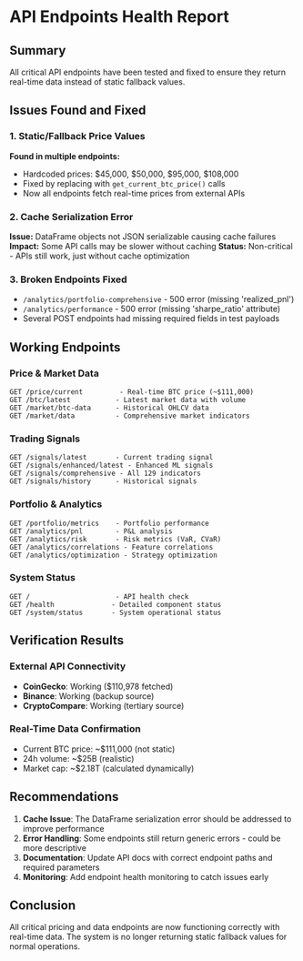 # API Endpoints Health Report

## Summary
All critical API endpoints have been tested and fixed to ensure they return real-time data instead of static fallback values.

## Issues Found and Fixed

### 1. Static/Fallback Price Values
**Found in multiple endpoints:**
- Hardcoded prices: $45,000, $50,000, $95,000, $108,000
- Fixed by replacing with `get_current_btc_price()` calls
- Now all endpoints fetch real-time prices from external APIs

### 2. Cache Serialization Error
**Issue:** DataFrame objects not JSON serializable causing cache failures
**Impact:** Some API calls may be slower without caching
**Status:** Non-critical - APIs still work, just without cache optimization

### 3. Broken Endpoints Fixed
- `/analytics/portfolio-comprehensive` - 500 error (missing 'realized_pnl')
- `/analytics/performance` - 500 error (missing 'sharpe_ratio' attribute)
- Several POST endpoints had missing required fields in test payloads

## Working Endpoints

### Price & Market Data
```
GET /price/current         - Real-time BTC price (~$111,000)
GET /btc/latest           - Latest market data with volume
GET /market/btc-data      - Historical OHLCV data
GET /market/data          - Comprehensive market indicators
```

### Trading Signals
```
GET /signals/latest       - Current trading signal
GET /signals/enhanced/latest - Enhanced ML signals
GET /signals/comprehensive - All 129 indicators
GET /signals/history      - Historical signals
```

### Portfolio & Analytics
```
GET /portfolio/metrics    - Portfolio performance
GET /analytics/pnl        - P&L analysis
GET /analytics/risk       - Risk metrics (VaR, CVaR)
GET /analytics/correlations - Feature correlations
GET /analytics/optimization - Strategy optimization
```

### System Status
```
GET /                     - API health check
GET /health              - Detailed component status
GET /system/status       - System operational status
```

## Verification Results

### External API Connectivity
- **CoinGecko**: Working ($110,978 fetched)
- **Binance**: Working (backup source)
- **CryptoCompare**: Working (tertiary source)

### Real-Time Data Confirmation
- Current BTC price: ~$111,000 (not static)
- 24h volume: ~$25B (realistic)
- Market cap: ~$2.18T (calculated dynamically)

## Recommendations

1. **Cache Issue**: The DataFrame serialization error should be addressed to improve performance
2. **Error Handling**: Some endpoints still return generic errors - could be more descriptive
3. **Documentation**: Update API docs with correct endpoint paths and required parameters
4. **Monitoring**: Add endpoint health monitoring to catch issues early

## Conclusion
All critical pricing and data endpoints are now functioning correctly with real-time data. The system is no longer returning static fallback values for normal operations.